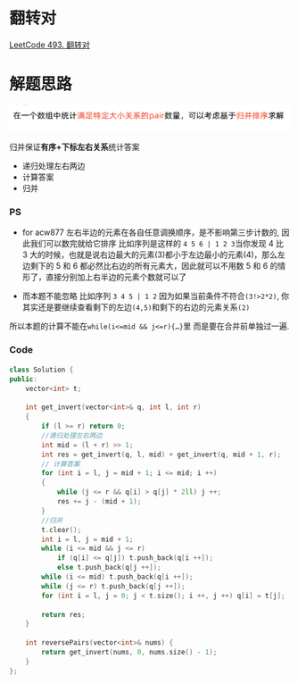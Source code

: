 # 翻转对
[LeetCode 493. 翻转对](https://leetcode.cn/problems/reverse-pairs/)

# 解题思路

![](media/16608147389474.png)

归并保证**有序+下标左右关系**统计答案

- 递归处理左右两边
- 计算答案
- 归并

### PS
- for acw877 左右半边的元素在各自任意调换顺序，是不影响第三步计数的, 因此我们可以数完就给它排序
  比如序列是这样的 `4 5 6 | 1 2 3`当你发现 $4$ 比 $3$ 大的时候，也就是说右边最大的元素($3$)都小于左边最小的元素($4$)，那么左边剩下的 $5$ 和 $6$ 都必然比右边的所有元素大，因此就可以不用数 $5$ 和 $6$ 的情形了，直接分别加上右半边的元素个数就可以了

- 而本题不能忽略 比如序列 `3 4 5 | 1 2`
  因为如果当前条件不符合`(3!>2*2)`, 你其实还是要继续查看剩下的左边`(4,5)`和剩下的右边的元素关系`(2)`

所以本题的计算不能在`while(i<=mid && j<=r){…}`里 而是要在合并前单独过一遍.




### Code
```cpp
class Solution {
public:
    vector<int> t;

    int get_invert(vector<int>& q, int l, int r)
    {
        if (l >= r) return 0;
        //递归处理左右两边
        int mid = (l + r) >> 1;
        int res = get_invert(q, l, mid) + get_invert(q, mid + 1, r);
        // 计算答案
        for (int i = l, j = mid + 1; i <= mid; i ++)
        {
            while (j <= r && q[i] > q[j] * 2ll) j ++;
            res += j - (mid + 1);
        }
        //归并
        t.clear();
        int i = l, j = mid + 1;
        while (i <= mid && j <= r)
            if (q[i] <= q[j]) t.push_back(q[i ++]);
            else t.push_back(q[j ++]);
        while (i <= mid) t.push_back(q[i ++]);
        while (j <= r) t.push_back(q[j ++]);
        for (int i = l, j = 0; j < t.size(); i ++, j ++) q[i] = t[j]; 

        return res;
    }

    int reversePairs(vector<int>& nums) {
        return get_invert(nums, 0, nums.size() - 1);
    }
};
```